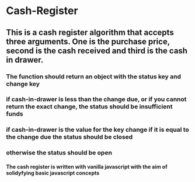 # Cash-Register

## This is a cash register algorithm that accepts three arguments. One is the purchase price, second is the cash received  and third is the cash in drawer.
### The function should return an object with the status key and change key
### if cash-in-drawer is less than the change due, or if you cannot return the exact change, the status should be insufficient funds
### if  cash-in-drawer is  the value for the key change if it is equal to the change due the status should be closed
### otherwise the status should be open

#### The cash register is written with vanilla javascript with the aim of solidyfying basic javascript concepts 